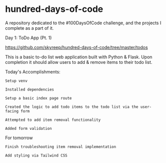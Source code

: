 # hundred-days-of-code
A repository dedicated to the #100DaysOfCode challenge, and the projects I complete as a part of it. 

Day 1: ToDo App (Pt. 1)

https://github.com/skyreep/hundred-days-of-code/tree/master/todos



This is a basic to-do list web application built with Python & Flask. Upon completion it should allow users to add & remove items to their todo list.

  Today's Accomplishments:
  
    Setup venv
    
    Installed dependencies
    
    Setup a basic index page route
    
    Created the logic to add todo items to the todo list via the user-facing form
    
    Attempted to add item removal functionality
    
    Added form validation


  For tomorrow
  
    Finish troubleshooting item removal implementation
    
    Add styling via Tailwind CSS
